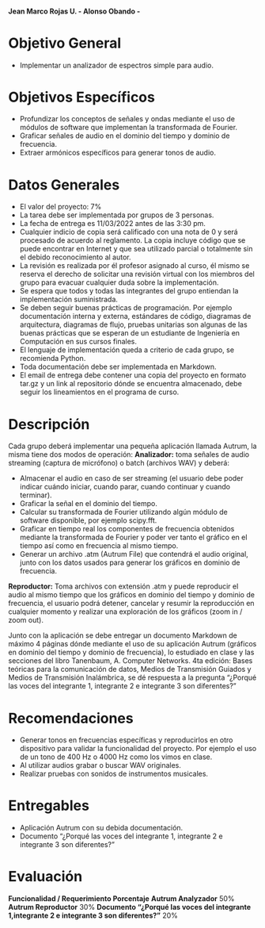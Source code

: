 #### Jean Marco Rojas U. - Alonso Obando - 

# Objetivo General
* Implementar un analizador de espectros simple para audio.
# Objetivos Específicos
* Profundizar los conceptos de señales y ondas mediante el uso de módulos de software que implementan la transformada de Fourier.
* Graficar señales de audio en el dominio del tiempo y dominio de frecuencia.
* Extraer armónicos específicos para generar tonos de audio.
# Datos Generales
* El valor del proyecto: 7%
* La tarea debe ser implementada por grupos de 3 personas.
* La fecha de entrega es 11/03/2022 antes de las 3:30 pm.
* Cualquier indicio de copia será calificado con una nota de 0 y será procesado de acuerdo al reglamento. La copia incluye código que se puede encontrar en Internet y que sea utilizado parcial o totalmente sin el debido reconocimiento al autor.
* La revisión es realizada por él profesor asignado al curso, él mismo se reserva el derecho de solicitar una revisión virtual con los miembros del grupo para evacuar cualquier duda sobre la implementación.
* Se espera que todos y todas las integrantes del grupo entiendan la implementación suministrada.
* Se deben seguir buenas prácticas de programación. Por ejemplo documentación interna y externa, estándares de código, diagramas de arquitectura, diagramas de flujo, pruebas unitarias son algunas de las buenas prácticas que se esperan de un estudiante de Ingeniería en Computación en sus cursos finales.
* El lenguaje de implementación queda a criterio de cada grupo, se recomienda Python.
* Toda documentación debe ser implementada en Markdown.
* El email de entrega debe contener una copia del proyecto en formato tar.gz y un link al repositorio dónde se encuentra almacenado, debe seguir los lineamientos en el programa de curso.
# Descripción
Cada grupo deberá implementar una pequeña aplicación llamada Autrum, la misma tiene dos
modos de operación:
**Analizador:** toma señales de audio streaming (captura de micrófono) o batch (archivos WAV) y
deberá:
* Almacenar el audio en caso de ser streaming (el usuario debe poder indicar cuándo iniciar,
cuando parar, cuando continuar y cuando terminar).
* Graficar la señal en el dominio del tiempo.
* Calcular su transformada de Fourier utilizando algún módulo de software disponible, por ejemplo scipy.fft.
* Graficar en tiempo real los componentes de frecuencia obtenidos mediante la transformada de Fourier y poder ver tanto el gráfico en el tiempo así como en frecuencia al mismo tiempo.
* Generar un archivo .atm (Autrum File) que contendrá el audio original, junto con los datos usados para generar los gráficos en dominio de frecuencia.

**Reproductor:** Toma archivos con extensión .atm y puede reproducir el audio al mismo tiempo
que los gráficos en dominio del tiempo y dominio de frecuencia, el usuario podrá detener, cancelar y
resumir la reproducción en cualquier momento y realizar una exploración de los gráficos (zoom in /
zoom out).

Junto con la aplicación se debe entregar un documento Markdown de máximo 4 páginas dónde mediante el uso de su aplicación Autrum (gráficos en dominio del tiempo y dominio de frecuencia), lo estudiado en clase y las secciones del libro Tanenbaum, A. Computer Networks. 4ta edición: Bases teóricas para la comunicación de datos, Medios de Transmisión Guiados y Medios de Transmisión Inalámbrica, se dé respuesta a la pregunta “¿Porqué las voces del integrante 1, integrante 2 e integrante 3 son diferentes?”

# Recomendaciones
* Generar tonos en frecuencias específicas y reproducirlos en otro dispositivo para validar la funcionalidad del proyecto. Por ejemplo el uso de un tono de 400 Hz o 4000 Hz como los vimos en clase.
* Al utilizar audios grabar o buscar WAV originales.
* Realizar pruebas con sonidos de instrumentos musicales.

# Entregables
* Aplicación Autrum con su debida documentación.
* Documento “¿Porqué las voces del integrante 1, integrante 2 e integrante 3 son diferentes?”

# Evaluación
**Funcionalidad / Requerimiento Porcentaje**
**Autrum Analyzador** 50%
**Autrum Reproductor** 30%
**Documento “¿Porqué las voces del integrante 1,integrante 2 e integrante 3 son diferentes?”** 20%